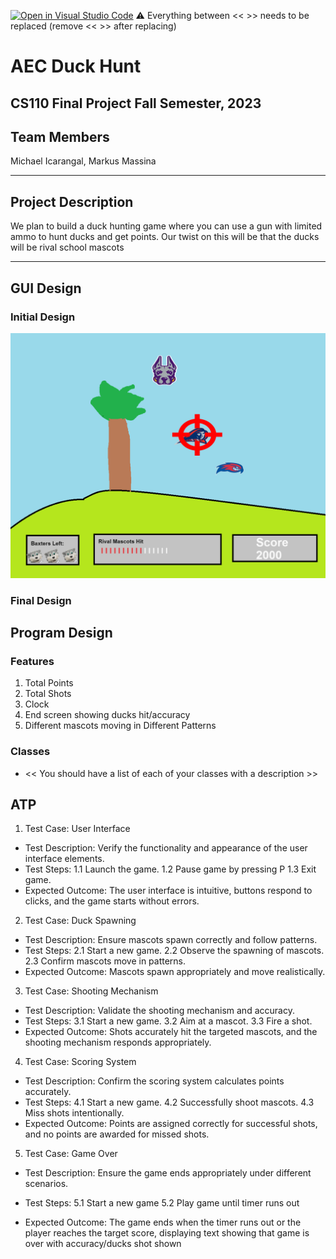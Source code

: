 [![Open in Visual Studio Code](https://classroom.github.com/assets/open-in-vscode-718a45dd9cf7e7f842a935f5ebbe5719a5e09af4491e668f4dbf3b35d5cca122.svg)](https://classroom.github.com/online_ide?assignment_repo_id=12803311&assignment_repo_type=AssignmentRepo)
:warning: Everything between << >> needs to be replaced (remove << >> after replacing)

# AEC Duck Hunt
## CS110 Final Project  Fall Semester, 2023

## Team Members

Michael Icarangal, Markus Massina

***

## Project Description

We plan to build a duck hunting game where you can use a gun with limited ammo to hunt ducks and get points. Our twist on this will be that 
the ducks will be rival school mascots 

***    

## GUI Design




### Initial Design

![GUI Initial](assets/image.png)

### Final Design



## Program Design

### Features

1. Total Points 
2. Total Shots 
3. Clock 
4. End screen showing ducks hit/accuracy
5. Different mascots moving in Different Patterns

### Classes

- << You should have a list of each of your classes with a description >>

## ATP
1. Test Case: User Interface
- Test Description: Verify the functionality and appearance of the user interface elements.
- Test Steps:
1.1 Launch the game.
1.2 Pause game by pressing P
1.3 Exit game.
- Expected Outcome: The user interface is intuitive, buttons respond to clicks, and the game starts without errors.

2. Test Case: Duck Spawning
- Test Description: Ensure mascots spawn correctly and follow patterns.
- Test Steps:
2.1 Start a new game.
2.2 Observe the spawning of mascots.
2.3 Confirm mascots move in patterns.
- Expected Outcome: Mascots spawn appropriately and move realistically.

3. Test Case: Shooting Mechanism
- Test Description: Validate the shooting mechanism and accuracy.
- Test Steps:
3.1 Start a new game.
3.2 Aim at a mascot.
3.3 Fire a shot.
- Expected Outcome: Shots accurately hit the targeted mascots, and the shooting mechanism responds appropriately.

4. Test Case: Scoring System
- Test Description: Confirm the scoring system calculates points accurately.
- Test Steps:
4.1 Start a new game.
4.2 Successfully shoot mascots.
4.3 Miss shots intentionally.
- Expected Outcome: Points are assigned correctly for successful shots, and no points are awarded for missed shots.

5. Test Case: Game Over 
- Test Description: Ensure the game ends appropriately under different scenarios.
- Test Steps:
5.1 Start a new game
5.2 Play game until timer runs out

- Expected Outcome: The game ends when the timer runs out or the player reaches the target score, displaying text showing that game is over with 
accuracy/ducks shot shown

